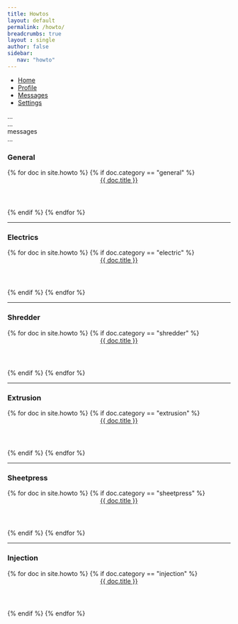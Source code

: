 ```yaml
---
title: Howtos
layout: default
permalink: /howto/
breadcrumbs: true
layout : single
author: false
sidebar: 
   nav: "howto"
---
```


<ul class="nav nav-tabs" id="myTab" role="tablist">
  <li class="nav-item">
    <a class="nav-link active" id="home-tab" data-toggle="tab" href="#home" role="tab" aria-controls="home" aria-selected="true">Home</a>
  </li>
  <li class="nav-item">
    <a class="nav-link" id="profile-tab" data-toggle="tab" href="#profile" role="tab" aria-controls="profile" aria-selected="false">Profile</a>
  </li>
  <li class="nav-item">
    <a class="nav-link" id="messages-tab" data-toggle="tab" href="#messages" role="tab" aria-controls="messages" aria-selected="false">Messages</a>
  </li>
  <li class="nav-item">
    <a class="nav-link" id="settings-tab" data-toggle="tab" href="#settings" role="tab" aria-controls="settings" aria-selected="false">Settings</a>
  </li>
</ul>

<div class="tab-content">
  <div class="tab-pane active" id="home" role="tabpanel" aria-labelledby="home-tab">...</div>
  <div class="tab-pane" id="profile" role="tabpanel" aria-labelledby="profile-tab">...</div>
  <div class="tab-pane" id="messages" role="tabpanel" aria-labelledby="messages-tab">messages</div>
  <div class="tab-pane" id="settings" role="tabpanel" aria-labelledby="settings-tab">...</div>
</div>


### General

<div class="ty-vendor-plans">
{% for doc in site.howto %}
  {% if doc.category == "general" %}
    <div class="ty-grid-list__item">
       <a href="{{ doc.url  | relative_url }}" class="link">
        <span class="image" >
          <img class="cover" src="{{ doc.image }}" alt="" />
        </span>
        <header class="major">
            {{ doc.title }}
       </header>
      </a>
    </div>
  {% endif %}
{% endfor %}
</div>

<hr/>

### Electrics
<div class="ty-vendor-plans">
{% for doc in site.howto %}
  {% if doc.category == "electric" %}
    <div class="ty-grid-list__item">
       <a href="{{ doc.url  | relative_url }}" class="link">
        <span class="image" >
          <img class="cover" src="{{ doc.image }}" alt="" />
        </span>
        <header class="major">
            {{ doc.title }}
       </header>
      </a>
    </div>
  {% endif %}
{% endfor %}
</div>

<hr/>


### Shredder
<div class="ty-vendor-plans">
{% for doc in site.howto %}
  {% if doc.category == "shredder" %}
    <div class="ty-grid-list__item">
       <a href="{{ doc.url  | relative_url }}" class="link">
        <span class="image" >
          <img class="cover" src="{{ doc.image }}" alt="" />
        </span>
        <header class="major">
            {{ doc.title }}
       </header>
      </a>
    </div>
  {% endif %}
{% endfor %}
</div>

<hr/>

### Extrusion

<div class="ty-vendor-plans">
{% for doc in site.howto %}
  {% if doc.category == "extrusion" %}
    <div class="ty-grid-list__item">
       <a href="{{ doc.url  | relative_url }}" class="link">
        <span class="image" >
          <img class="cover" src="{{ doc.image }}" alt="" />
        </span>
        <header class="major">
            {{ doc.title }}
       </header>
      </a>
    </div>
  {% endif %}
{% endfor %}
</div>

<hr/>

### Sheetpress

<div class="ty-vendor-plans">
{% for doc in site.howto %}
  {% if doc.category == "sheetpress" %}
    <div class="ty-grid-list__item">
       <a href="{{ doc.url  | relative_url }}" class="link">
        <span class="image" >
          <img class="cover" src="{{ doc.image }}" alt="" />
        </span>
        <header class="major">
            {{ doc.title }}
       </header>
      </a>
    </div>
  {% endif %}
{% endfor %}
</div>
<hr/>

### Injection

<div class="ty-vendor-plans">
{% for doc in site.howto %}
  {% if doc.category == "injection" %}
    <div class="ty-grid-list__item">
      <a href="{{ doc.url  | relative_url }}" class="link">
        <span class="image" >
          <img class="cover" src="{{ doc.image }}" alt="" />
        </span>
        <header class="major">
            {{ doc.title }}
       </header>
      </a>
    </div>
  {% endif %}
{% endfor %}
</div>
